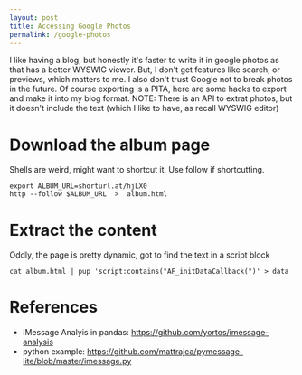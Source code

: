 ```yaml
---
layout: post
title: Accessing Google Photos
permalink: /google-photos
---
```


I like having a blog, but honestly it's faster to write it in google photos as that has a better WYSWIG viewer. But, I don't get features like search, or previews, which matters to me. I also don't trust Google not to break photos in the future. Of course exporting is a PITA, here are some hacks to export and make it into my blog format. NOTE: There is an API to extrat photos, but it doesn't include the text (which I like to have, as recall WYSWIG editor)

# Download the album page

Shells are weird, might want to shortcut it. Use follow if shortcutting.

    export ALBUM_URL=shorturl.at/hjLX0
    http --follow $ALBUM_URL  >  album.html

# Extract the content

Oddly, the page is pretty dynamic, got to find the text in a script block

    cat album.html | pup 'script:contains("AF_initDataCallback(")' > data

# References

- iMessage Analyis in pandas: <https://github.com/yortos/imessage-analysis>
- python example: <https://github.com/mattrajca/pymessage-lite/blob/master/imessage.py>
